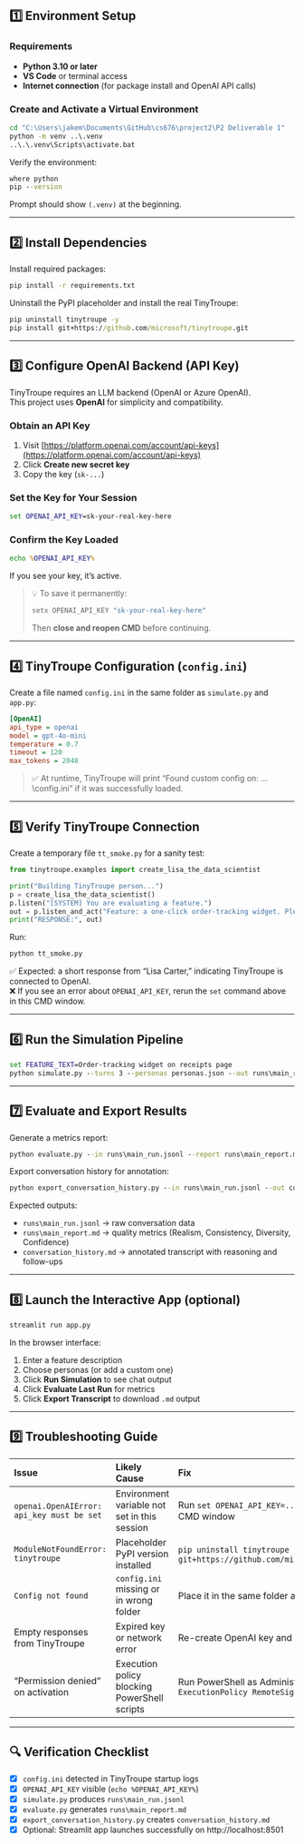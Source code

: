## 1️⃣ Environment Setup

### Requirements
- **Python 3.10 or later**  
- **VS Code** or terminal access  
- **Internet connection** (for package install and OpenAI API calls)

### Create and Activate a Virtual Environment
```cmd
cd "C:\Users\jakem\Documents\GitHub\cs676\project2\P2 Deliverable 1"
python -m venv ..\.venv
..\.\.venv\Scripts\activate.bat
```

Verify the environment:
```cmd
where python
pip --version
```
Prompt should show `(.venv)` at the beginning.

---

## 2️⃣ Install Dependencies

Install required packages:
```cmd
pip install -r requirements.txt
```

Uninstall the PyPI placeholder and install the real TinyTroupe:
```cmd
pip uninstall tinytroupe -y
pip install git+https://github.com/microsoft/tinytroupe.git
```

---

## 3️⃣ Configure OpenAI Backend (API Key)

TinyTroupe requires an LLM backend (OpenAI or Azure OpenAI).  
This project uses **OpenAI** for simplicity and compatibility.

### Obtain an API Key
1. Visit [https://platform.openai.com/account/api-keys](https://platform.openai.com/account/api-keys)  
2. Click **Create new secret key**  
3. Copy the key (`sk-...`)

### Set the Key for Your Session
```cmd
set OPENAI_API_KEY=sk-your-real-key-here
```

### Confirm the Key Loaded
```cmd
echo %OPENAI_API_KEY%
```
If you see your key, it’s active.

> 💡 To save it permanently:
> ```cmd
> setx OPENAI_API_KEY "sk-your-real-key-here"
> ```
> Then **close and reopen CMD** before continuing.

---

## 4️⃣ TinyTroupe Configuration (`config.ini`)

Create a file named `config.ini` in the same folder as `simulate.py` and `app.py`:

```ini
[OpenAI]
api_type = openai
model = gpt-4o-mini
temperature = 0.7
timeout = 120
max_tokens = 2048
```

> ✅ At runtime, TinyTroupe will print “Found custom config on: …\config.ini” if it was successfully loaded.

---

## 5️⃣ Verify TinyTroupe Connection

Create a temporary file `tt_smoke.py` for a sanity test:

```python
from tinytroupe.examples import create_lisa_the_data_scientist

print("Building TinyTroupe person...")
p = create_lisa_the_data_scientist()
p.listen("[SYSTEM] You are evaluating a feature.")
out = p.listen_and_act("Feature: a one-click order-tracking widget. Please react briefly.")
print("RESPONSE:", out)
```

Run:
```cmd
python tt_smoke.py
```

✅ Expected: a short response from “Lisa Carter,” indicating TinyTroupe is connected to OpenAI.  
❌ If you see an error about `OPENAI_API_KEY`, rerun the `set` command above in this CMD window.

---

## 6️⃣ Run the Simulation Pipeline

```cmd
set FEATURE_TEXT=Order-tracking widget on receipts page
python simulate.py --turns 3 --personas personas.json --out runs\main_run.jsonl
```

---

## 7️⃣ Evaluate and Export Results

Generate a metrics report:
```cmd
python evaluate.py --in runs\main_run.jsonl --report runs\main_report.md --personas personas.json
```

Export conversation history for annotation:
```cmd
python export_conversation_history.py --in runs\main_run.jsonl --out conversation_history.md --personas personas.json
```

Expected outputs:
- `runs\main_run.jsonl`  → raw conversation data  
- `runs\main_report.md`  → quality metrics (Realism, Consistency, Diversity, Confidence)  
- `conversation_history.md`  → annotated transcript with reasoning and follow-ups  

---

## 8️⃣ Launch the Interactive App (optional)

```cmd
streamlit run app.py
```

In the browser interface:
1. Enter a feature description  
2. Choose personas (or add a custom one)  
3. Click **Run Simulation** to see chat output  
4. Click **Evaluate Last Run** for metrics  
5. Click **Export Transcript** to download `.md` output  

---

## 9️⃣ Troubleshooting Guide

| Issue | Likely Cause | Fix |
|:--|:--|:--|
| `openai.OpenAIError: api_key must be set` | Environment variable not set in this session | Run `set OPENAI_API_KEY=...` again in the same CMD window |
| `ModuleNotFoundError: tinytroupe` | Placeholder PyPI version installed | `pip uninstall tinytroupe -y` then `pip install git+https://github.com/microsoft/tinytroupe.git` |
| `Config not found` | `config.ini` missing or in wrong folder | Place it in the same folder as `simulate.py` |
| Empty responses from TinyTroupe | Expired key or network error | Re-create OpenAI key and verify internet access |
| “Permission denied” on activation | Execution policy blocking PowerShell scripts | Run PowerShell as Administrator → `Set-ExecutionPolicy RemoteSigned` |

---

## 🔍 Verification Checklist

- [x] `config.ini` detected in TinyTroupe startup logs  
- [x] `OPENAI_API_KEY` visible (`echo %OPENAI_API_KEY%`)  
- [x] `simulate.py` produces `runs\main_run.jsonl`  
- [x] `evaluate.py` generates `runs\main_report.md`  
- [x] `export_conversation_history.py` creates `conversation_history.md`  
- [x] Optional: Streamlit app launches successfully on http://localhost:8501  